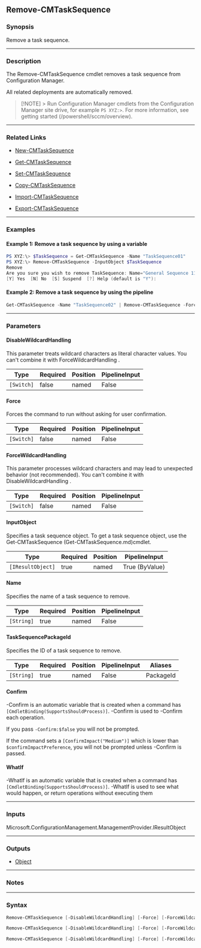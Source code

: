 Remove-CMTaskSequence
---------------------




### Synopsis
Remove a task sequence.



---


### Description

The Remove-CMTaskSequence cmdlet removes a task sequence from Configuration Manager.



All related deployments are automatically removed.



> [!NOTE] > Run Configuration Manager cmdlets from the Configuration Manager site drive, for example `PS XYZ:>`. For more information, see getting started (/powershell/sccm/overview).



---


### Related Links
* [New-CMTaskSequence](New-CMTaskSequence)



* [Get-CMTaskSequence](Get-CMTaskSequence)



* [Set-CMTaskSequence](Set-CMTaskSequence)



* [Copy-CMTaskSequence](Copy-CMTaskSequence)



* [Import-CMTaskSequence](Import-CMTaskSequence)



* [Export-CMTaskSequence](Export-CMTaskSequence)





---


### Examples
#### Example 1: Remove a task sequence by using a variable
```PowerShell
PS XYZ:\> $TaskSequence = Get-CMTaskSequence -Name "TaskSequence01"
PS XYZ:\> Remove-CMTaskSequence -InputObject $TaskSequence
Remove
Are you sure you wish to remove TaskSequence: Name="General Sequence 11"?
[Y] Yes  [N] No  [S] Suspend  [?] Help (default is "Y"):
```

#### Example 2: Remove a task sequence by using the pipeline
```PowerShell
Get-CMTaskSequence -Name "TaskSequence02" | Remove-CMTaskSequence -Force
```



---


### Parameters
#### **DisableWildcardHandling**

This parameter treats wildcard characters as literal character values. You can't combine it with ForceWildcardHandling .






|Type      |Required|Position|PipelineInput|
|----------|--------|--------|-------------|
|`[Switch]`|false   |named   |False        |



#### **Force**

Forces the command to run without asking for user confirmation.






|Type      |Required|Position|PipelineInput|
|----------|--------|--------|-------------|
|`[Switch]`|false   |named   |False        |



#### **ForceWildcardHandling**

This parameter processes wildcard characters and may lead to unexpected behavior (not recommended). You can't combine it with DisableWildcardHandling .






|Type      |Required|Position|PipelineInput|
|----------|--------|--------|-------------|
|`[Switch]`|false   |named   |False        |



#### **InputObject**

Specifies a task sequence object. To get a task sequence object, use the Get-CMTaskSequence (Get-CMTaskSequence.md)cmdlet.






|Type             |Required|Position|PipelineInput |
|-----------------|--------|--------|--------------|
|`[IResultObject]`|true    |named   |True (ByValue)|



#### **Name**

Specifies the name of a task sequence to remove.






|Type      |Required|Position|PipelineInput|
|----------|--------|--------|-------------|
|`[String]`|true    |named   |False        |



#### **TaskSequencePackageId**

Specifies the ID of a task sequence to remove.






|Type      |Required|Position|PipelineInput|Aliases  |
|----------|--------|--------|-------------|---------|
|`[String]`|true    |named   |False        |PackageId|



#### **Confirm**
-Confirm is an automatic variable that is created when a command has ```[CmdletBinding(SupportsShouldProcess)]```.
-Confirm is used to -Confirm each operation.

If you pass ```-Confirm:$false``` you will not be prompted.


If the command sets a ```[ConfirmImpact("Medium")]``` which is lower than ```$confirmImpactPreference```, you will not be prompted unless -Confirm is passed.

#### **WhatIf**
-WhatIf is an automatic variable that is created when a command has ```[CmdletBinding(SupportsShouldProcess)]```.
-WhatIf is used to see what would happen, or return operations without executing them


---


### Inputs
Microsoft.ConfigurationManagement.ManagementProvider.IResultObject





---


### Outputs
* [Object](https://learn.microsoft.com/en-us/dotnet/api/System.Object)






---


### Notes




---


### Syntax
```PowerShell
Remove-CMTaskSequence [-DisableWildcardHandling] [-Force] [-ForceWildcardHandling] -InputObject <IResultObject> [-Confirm] [-WhatIf] [<CommonParameters>]
```
```PowerShell
Remove-CMTaskSequence [-DisableWildcardHandling] [-Force] [-ForceWildcardHandling] -Name <String> [-Confirm] [-WhatIf] [<CommonParameters>]
```
```PowerShell
Remove-CMTaskSequence [-DisableWildcardHandling] [-Force] [-ForceWildcardHandling] -TaskSequencePackageId <String> [-Confirm] [-WhatIf] [<CommonParameters>]
```
